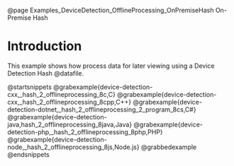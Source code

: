 @page Examples_DeviceDetection_OfflineProcessing_OnPremiseHash On-Premise Hash

# Introduction

This example shows how process data for later viewing using a Device Detection Hash @datafile.

@startsnippets
@grabexample{device-detection-cxx,_hash_2_offlineprocessing_8c,C}
@grabexample{device-detection-cxx,_hash_2_offlineprocessing_8cpp,C++}
@grabexample{device-detection-dotnet,_hash_2_offlineprocessing_2_program_8cs,C#}
@grabexample{device-detection-java,hash_2_offlineprocessing_8java,Java}
@grabexample{device-detection-php,_hash_2_offlineprocessing_8php,PHP}
@grabexample{device-detection-node,_hash_2_offlineprocessing_8js,Node.js}
@grabbedexample
@endsnippets
